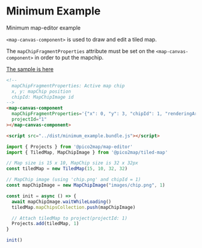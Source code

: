 # Minimum Example

Minimum map-editor example

`<map-canvas-component>` is used to draw and edit a tiled map.

The `mapChipFragmentProperties` attribute must be set on the `<map-canvas-component>` in order to put the mapchip.

[The sample is here](https://garakuta-toolbox.com/pico2map/minimum_example)

```html
<!--
  mapChipFragmentProperties: Active map chip
  x, y: mapChip position
  chipId: MapChipImage id
-->
<map-canvas-component
  mapChipFragmentProperties='{"x": 0, "y": 3, "chipId": 1, "renderingArea": 15}'
  projectId="1"
></map-canvas-component>

<script src="../dist/minimum_example.bundle.js"></script>
```

```ts
import { Projects } from '@pico2map/map-editor'
import { TiledMap, MapChipImage } from '@pico2map/tiled-map'

// Map size is 15 x 10, MapChip size is 32 x 32px
const tiledMap = new TiledMap(15, 10, 32, 32)

// MapChip image (using 'chip.png' and chipId = 1)
const mapChipImage = new MapChipImage("images/chip.png", 1)

const init = async () => {
  await mapChipImage.waitWhileLoading()
  tiledMap.mapChipsCollection.push(mapChipImage)

  // Attach tiledMap to project(projectId: 1)
  Projects.add(tiledMap, 1)
}

init()
```
